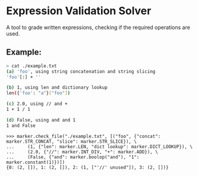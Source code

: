 # Expression Validation Solver

A tool to grade written expressions, checking if the required operations are used.

## Example:

```sh
> cat ./example.txt
(a) 'foo', using string concatenation and string slicing 
'foo'[:] + ''

(b) 1, using len and dictionary lookup 
len({'foo': "a"}["foo"])

(c) 2.0, using // and +
1 + 1 / 1

(d) False, using and and 1
1 and False
```

```
>>> marker.check_file("./example.txt", [("foo", {"concat": marker.STR_CONCAT, "slice": marker.STR_SLICE}), \
...     (1, {"len": marker.LEN, "dict lookup": marker.DICT_LOOKUP}), \
...     (2.0, {"//": marker.INT_DIV, "+": marker.ADD}), \
...     (False, {"and": marker.boolop("and"), "1": marker.constant(1)})])
{0: (2, []), 1: (2, []), 2: (1, ["'//' unused"]), 3: (2, [])}
```